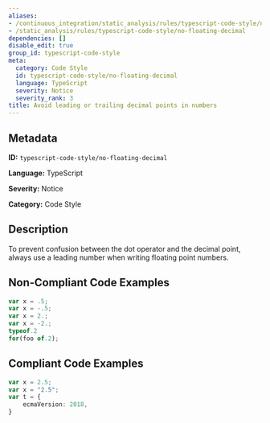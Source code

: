 ```yaml
---
aliases:
- /continuous_integration/static_analysis/rules/typescript-code-style/no-floating-decimal
- /static_analysis/rules/typescript-code-style/no-floating-decimal
dependencies: []
disable_edit: true
group_id: typescript-code-style
meta:
  category: Code Style
  id: typescript-code-style/no-floating-decimal
  language: TypeScript
  severity: Notice
  severity_rank: 3
title: Avoid leading or trailing decimal points in numbers
---
```

<!--  SOURCED FROM https://github.com/DataDog/datadog-static-analyzer-rule-docs -->


## Metadata
**ID:** `typescript-code-style/no-floating-decimal`

**Language:** TypeScript

**Severity:** Notice

**Category:** Code Style

## Description
To prevent confusion between the dot operator and the decimal point, always use a leading number when writing floating point numbers.

## Non-Compliant Code Examples
```typescript
var x = .5;
var x = -.5;
var x = 2.;
var x = -2.;
typeof.2
for(foo of.2);
```

## Compliant Code Examples
```typescript
var x = 2.5;
var x = "2.5";
var t = {
    ecmaVersion: 2018,
}
```
